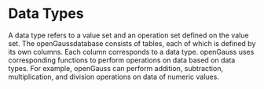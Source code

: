 # Data Types<a name="EN-US_TOPIC_0289900671"></a>

A data type refers to a value set and an operation set defined on the value set. The openGaussdatabase consists of tables, each of which is defined by its own columns. Each column corresponds to a data type. openGauss uses corresponding functions to perform operations on data based on data types. For example, openGauss can perform addition, subtraction, multiplication, and division operations on data of numeric values.

